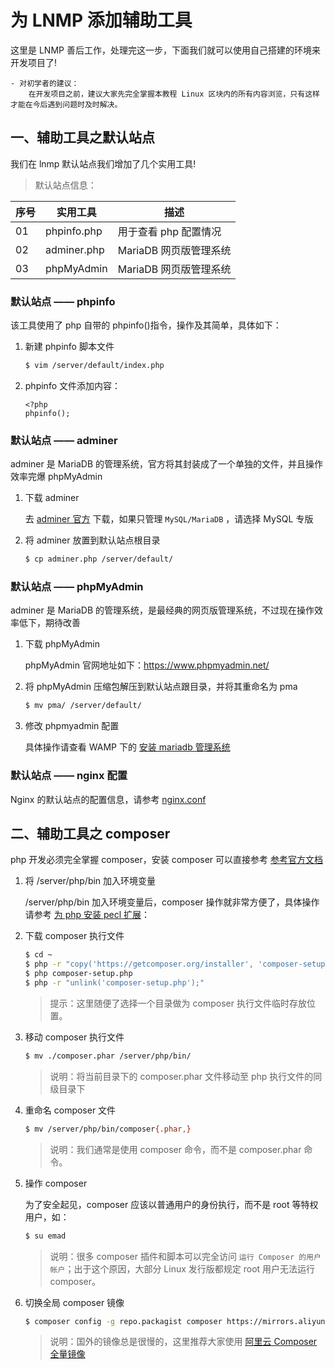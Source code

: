 # 为 LNMP 添加辅助工具

这里是 LNMP 善后工作，处理完这一步，下面我们就可以使用自己搭建的环境来开发项目了!

```text
- 对初学者的建议：
    在开发项目之前，建议大家先完全掌握本教程 Linux 区块内的所有内容浏览，只有这样才能在今后遇到问题时及时解决。
```

## 一、辅助工具之默认站点

我们在 lnmp 默认站点我们增加了几个实用工具!

> 默认站点信息：

| 序号 | 实用工具    | 描述                   |
| ---- | ----------- | ---------------------- |
| 01   | phpinfo.php | 用于查看 php 配置情况  |
| 02   | adminer.php | MariaDB 网页版管理系统 |
| 03   | phpMyAdmin  | MariaDB 网页版管理系统 |

### 默认站点 —— phpinfo

该工具使用了 php 自带的 phpinfo()指令，操作及其简单，具体如下：

1. 新建 phpinfo 脚本文件

   ```sh
   $ vim /server/default/index.php
   ```

2. phpinfo 文件添加内容：

    ```text
    <?php
    phpinfo();
    ```

### 默认站点 —— adminer

adminer 是 MariaDB 的管理系统，官方将其封装成了一个单独的文件，并且操作效率完爆 phpMyAdmin

1. 下载 adminer

   去 [adminer 官方](https://www.adminer.org/) 下载，如果只管理 `MySQL/MariaDB` ，请选择 MySQL 专版

2. 将 adminer 放置到默认站点根目录

   ```sh
   $ cp adminer.php /server/default/
   ```

### 默认站点 —— phpMyAdmin

adminer 是 MariaDB 的管理系统，是最经典的网页版管理系统，不过现在操作效率低下，期待改善

1. 下载 phpMyAdmin

   phpMyAdmin 官网地址如下：https://www.phpmyadmin.net/

2. 将 phpMyAdmin 压缩包解压到默认站点跟目录，并将其重命名为 pma

   ```sh
   $ mv pma/ /server/default/
   ```

3. 修改 phpmyadmin 配置

   具体操作请查看 WAMP 下的 [安装 mariadb 管理系统](./../../Windows/WAMP/04-安装mariadb管理系统.md)

### 默认站点 —— nginx 配置

Nginx 的默认站点的配置信息，请参考 [nginx.conf](./source/nginx/nginx.conf)

## 二、辅助工具之 composer

php 开发必须完全掌握 composer，安装 composer 可以直接参考 [参考官方文档](https://getcomposer.org/download/)

1. 将 /server/php/bin 加入环境变量

   /server/php/bin 加入环境变量后，composer 操作就非常方便了，具体操作请参考 [为 php 安装 pecl 扩展](./04-为php安装pecl扩展.md)：

2. 下载 composer 执行文件

   ```sh
   $ cd ~
   $ php -r "copy('https://getcomposer.org/installer', 'composer-setup.php');"
   $ php composer-setup.php
   $ php -r "unlink('composer-setup.php');"
   ```

   > 提示：这里随便了选择一个目录做为 composer 执行文件临时存放位置。

3. 移动 composer 执行文件

   ```sh
   $ mv ./composer.phar /server/php/bin/
   ```

   > 说明：将当前目录下的 composer.phar 文件移动至 php 执行文件的同级目录下

4. 重命名 composer 文件

   ```sh
   $ mv /server/php/bin/composer{.phar,}
   ```

   > 说明：我们通常是使用 composer 命令，而不是 composer.phar 命令。

5. 操作 composer

   为了安全起见，composer 应该以普通用户的身份执行，而不是 root 等特权用户，如：

   ```sh
   $ su emad
   ```

   > 说明：很多 composer 插件和脚本可以完全访问 `运行 Composer 的用户帐户`；出于这个原因，大部分 Linux 发行版都规定 root 用户无法运行 composer。

6. 切换全局 composer 镜像

   ```sh
   $ composer config -g repo.packagist composer https://mirrors.aliyun.com/composer/
   ```

   > 说明：国外的镜像总是很慢的，这里推荐大家使用 [阿里云 Composer 全量镜像](https://developer.aliyun.com/composer)
